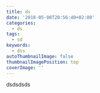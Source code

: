 ```yaml
---
title: ds
date: '2018-05-08T20:56:40+02:00'
categories:
  - ds
tags:
  - sd
keywords:
  - dss
autoThumbnailImage: false
thumbnailImagePosition: top
coverImage: ''
---
```

dsdsdsds
